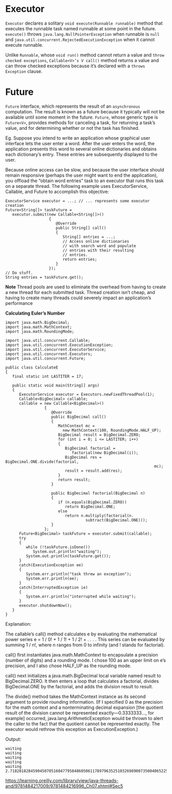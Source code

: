# Executor

`Executor` declares a solitary `void execute(Runnable runnable)` method that executes the runnable task named runnable at some point in the future. `execute()` throws `java.lang.NullPointerException` when runnable is `null` and `java.util.concurrent.RejectedExecutionException` when it cannot execute runnable.


Unlike `Runnable`, whose `void run()` method cannot return a value and `throw checked exceptions`, `Callable<V>’s V call()` method returns a value and can throw checked exceptions because it’s declared with a `throws Exception` clause.


# Future

`Future` interface, which represents the result of an `asynchronous` computation. The result is known as a future because it typically will not be available until some moment in the future. `Future`, whose generic type is `Future<V>`, provides methods for canceling a task, for returning a task’s value, and for determining whether or not the task has finished.

Eg.
Suppose you intend to write an application whose graphical user interface lets the user enter a word. After the user enters the word, the
application presents this word to several online dictionaries and obtains each dictionary’s entry. These entries are subsequently displayed to the user.

Because online access can be slow, and because the user interface should remain responsive (perhaps the user might want to end the application),
you offload the “obtain word entries” task to an executor that runs this task on a separate thread. The following example uses ExecutorService,
Callable, and Future to accomplish this objective:

```
ExecutorService executor = ...; // ... represents some executor creation
Future<String[]> taskFuture =
   executor.submit(new Callable<String[]>()
                   {
                      @Override
                      public String[] call()
                      {
                         String[] entries = ...;
                         // Access online dictionaries
                         // with search word and populate
                         // entries with their resulting
                         // entries.
                         return entries;
                      }
                   });
// Do stuff.
String entries = taskFuture.get();

```
**Note**  Thread pools are used to eliminate the overhead from having to create a new thread for each submitted task. Thread creation isn’t cheap, and having to create many threads could severely impact an application’s performance


**Calculating Euler’s Number**

```
import java.math.BigDecimal;
import java.math.MathContext;
import java.math.RoundingMode;

import java.util.concurrent.Callable;
import java.util.concurrent.ExecutionException;
import java.util.concurrent.ExecutorService;
import java.util.concurrent.Executors;
import java.util.concurrent.Future;

public class CalculateE
{
   final static int LASTITER = 17;

   public static void main(String[] args)
   {
      ExecutorService executor = Executors.newFixedThreadPool(1);
      Callable<BigDecimal> callable;
      callable = new Callable<BigDecimal>()
                 {
                    @Override
                    public BigDecimal call()
                    {
                       MathContext mc =
                         new MathContext(100, RoundingMode.HALF_UP);
                       BigDecimal result = BigDecimal.ZERO;
                       for (int i = 0; i <= LASTITER; i++)
                       {
                          BigDecimal factorial =
                             factorial(new BigDecimal(i));
                          BigDecimal res = BigDecimal.ONE.divide(factorial,
                                                                 mc);
                          result = result.add(res);
                       }
                       return result;
                    }

                    public BigDecimal factorial(BigDecimal n)
                    {
                       if (n.equals(BigDecimal.ZERO))
                          return BigDecimal.ONE;
                       else
                          return n.multiply(factorial(n.
                                   subtract(BigDecimal.ONE)));
                    }
                 };
      Future<BigDecimal> taskFuture = executor.submit(callable);
      try
      {
         while (!taskFuture.isDone())
            System.out.println("waiting");
         System.out.println(taskFuture.get());
      }
      catch(ExecutionException ee)
      {
         System.err.println("task threw an exception");
         System.err.println(ee);
      }
      catch(InterruptedException ie)
      {
         System.err.println("interrupted while waiting");
      }
      executor.shutdownNow();
   }
}
```

Explanation:

The callable’s call() method calculates e by evaluating the mathematical power series e = 1 / 0! + 1 / 1! + 1 / 2! + . . . . This series can 
be evaluated by summing 1 / n!, where n ranges from 0 to infinity (and ! stands for factorial).

call() first instantiates java.math.MathContext to encapsulate a precision (number of digits) and a rounding mode. I chose 100 as an upper limit 
on e’s precision, and I also chose HALF_UP as the rounding mode.

call() next initializes a java.math.BigDecimal local variable named result to BigDecimal.ZERO. It then enters a loop that calculates a factorial, 
divides BigDecimal.ONE by the factorial, and adds the division result to result.

The divide() method takes the MathContext instance as its second argument to provide rounding information. (If I specified 0 as the precision for 
the math context and a nonterminating decimal expansion [the quotient result of the division cannot be represented exactly—0.3333333..., for example]
occurred, java.lang.ArithmeticException would be thrown to alert the caller to the fact that the quotient cannot be represented exactly. The executor 
would rethrow this exception as ExecutionException.)

Output:
```
waiting
waiting
waiting
waiting
waiting
2.718281828459045070516047795848605061178979635251032698900735004065225042504843314055887974344245741730039454062711
```

 https://learning.oreilly.com/library/view/java-threads-and/9781484217009/9781484216996_Ch07.xhtml#Sec5
